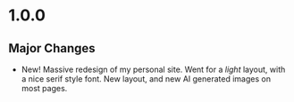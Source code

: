 # 1.0.0

## Major Changes

- New! Massive redesign of my personal site. Went for a _light_ layout, with a nice serif style font. New layout, and new AI generated images on most pages.
